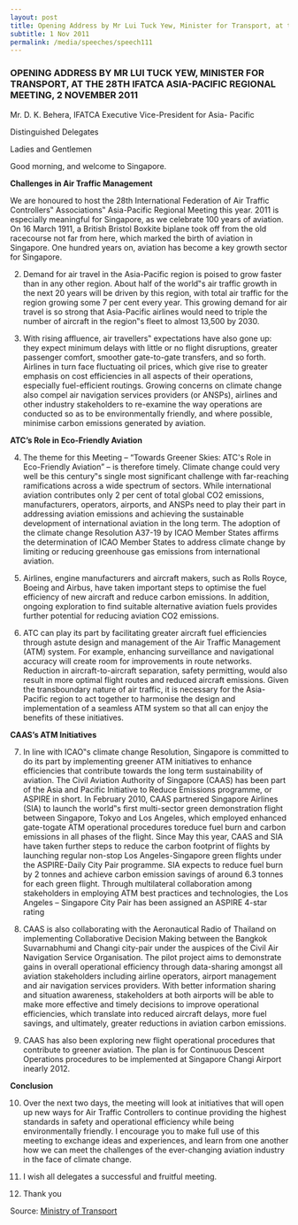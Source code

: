 ```yaml
---
layout: post
title: Opening Address by Mr Lui Tuck Yew, Minister for Transport, at the 28th IFATCA Asia-Pacific Regional Meeting, 2 November 2011
subtitle: 1 Nov 2011
permalink: /media/speeches/speech111
---
```


### OPENING ADDRESS BY MR LUI TUCK YEW, MINISTER FOR TRANSPORT, AT THE 28TH IFATCA ASIA-PACIFIC REGIONAL MEETING, 2 NOVEMBER 2011

Mr. D. K. Behera, IFATCA Executive Vice-President for Asia- Pacific

Distinguished Delegates

Ladies and Gentlemen

Good morning, and welcome to Singapore.

**Challenges in Air Traffic Management**

We are honoured to host the 28th International Federation of Air Traffic Controllers‟ Associations‟ Asia-Pacific Regional Meeting this year. 2011 is especially meaningful for Singapore, as we celebrate 100 years of aviation. On 16 March 1911, a British Bristol Boxkite biplane took off from the old racecourse not far from here, which marked the birth of aviation in Singapore. One hundred years on, aviation has become a key growth sector for Singapore.

2. Demand for air travel in the Asia-Pacific region is poised to grow faster than in any other region. About half of the world‟s air traffic growth in the next 20 years will be driven by this region, with total air traffic for the region growing some 7 per cent every year. This growing demand for air travel is so strong that Asia-Pacific airlines would need to triple the number of aircraft in the region‟s fleet to almost 13,500 by 2030.

3. With rising affluence, air travellers‟ expectations have also gone up: they expect minimum delays with little or no flight disruptions, greater passenger comfort, smoother gate-to-gate transfers, and so forth. Airlines in turn face fluctuating oil prices, which give rise to greater emphasis on cost efficiencies in all aspects of their operations, especially fuel-efficient routings. Growing concerns on climate change also compel air navigation services providers (or ANSPs), airlines and other industry stakeholders to re-examine the way operations are conducted so as to be environmentally friendly, and where possible, minimise carbon emissions generated by aviation.

**ATC’s Role in Eco-Friendly Aviation**

4. The theme for this Meeting – “Towards Greener Skies: ATC's Role in Eco-Friendly Aviation” – is therefore timely. Climate change could very well be this century‟s single most significant challenge with far-reaching ramifications across a wide spectrum of sectors. While international aviation contributes only 2 per cent of total global CO2 emissions, manufacturers, operators, airports, and ANSPs need to play their part in addressing aviation emissions and achieving the sustainable development of international aviation in the long term. The adoption of the climate change Resolution A37-19 by ICAO Member States affirms the determination of ICAO Member States to address climate change by limiting or reducing greenhouse gas emissions from international aviation.

5. Airlines, engine manufacturers and aircraft makers, such as Rolls Royce, Boeing and Airbus, have taken important steps to optimise the fuel efficiency of new aircraft and reduce carbon emissions. In addition, ongoing exploration to find suitable alternative aviation fuels provides further potential for reducing aviation CO2 emissions.

6. ATC can play its part by facilitating greater aircraft fuel efficiencies through astute design and management of the Air Traffic Management (ATM) system. For example, enhancing surveillance and navigational accuracy will create room for improvements in route networks. Reduction in aircraft-to-aircraft separation, safety permitting, would also result in more optimal flight routes and reduced aircraft emissions. Given the transboundary nature of air traffic, it is necessary for the Asia-Pacific region to act together to harmonise the design and implementation of a seamless ATM system so that all can enjoy the benefits of these initiatives.

**CAAS’s ATM Initiatives**

7. In line with ICAO‟s climate change Resolution, Singapore is committed to do its part by implementing greener ATM initiatives to enhance efficiencies that contribute towards the long term sustainability of aviation. The Civil Aviation Authority of Singapore (CAAS) has been part of the Asia and Pacific Initiative to Reduce Emissions programme, or ASPIRE in short. In February 2010, CAAS partnered Singapore Airlines (SIA) to launch the world‟s first multi-sector green demonstration flight between Singapore, Tokyo and Los Angeles, which employed enhanced gate-togate ATM operational procedures toreduce fuel burn and carbon emissions in all phases of the flight. Since May this year, CAAS and SIA have taken further steps to reduce the carbon footprint of flights by launching regular non-stop Los Angeles-Singapore green flights under the ASPIRE-Daily City Pair programme. SIA expects to reduce fuel burn by 2 tonnes and achieve carbon emission savings of around 6.3 tonnes for each green flight. Through multilateral collaboration among stakeholders in employing ATM best practices and technologies, the Los Angeles – Singapore City Pair has been assigned an ASPIRE 4-star rating

8. CAAS is also collaborating with the Aeronautical Radio of Thailand on implementing Collaborative Decision Making between the Bangkok Suvarnabhumi and Changi city-pair under the auspices of the Civil Air Navigation Service Organisation. The pilot project aims to demonstrate gains in overall operational efficiency through data-sharing amongst all aviation stakeholders including airline operators, airport management and air navigation services providers. With better information sharing and situation awareness, stakeholders at both airports will be able to make more effective and timely decisions to improve operational efficiencies, which translate into reduced aircraft delays, more fuel savings, and ultimately, greater reductions in aviation carbon emissions.

9. CAAS has also been exploring new flight operational procedures that contribute to greener aviation. The plan is for Continuous Descent Operations procedures to be implemented at Singapore Changi Airport inearly 2012.

**Conclusion**

10. Over the next two days, the meeting will look at initiatives that will open up new ways for Air Traffic Controllers to continue providing the highest standards in safety and operational efficiency while being environmentally friendly. I encourage you to make full use of this meeting to exchange ideas and experiences, and learn from one another how we can meet the challenges of the ever-changing aviation industry in the face of climate change.

11. I wish all delegates a successful and fruitful meeting.

12. Thank you

Source: [<a href="https://www.mot.gov.sg/" target="_blank">Ministry of Transport</a>](https://www.mot.gov.sg/)